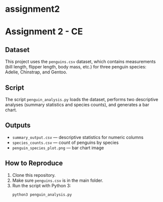 # assignment2
# Assignment 2 - CE

## Dataset
This project uses the `penguins.csv` dataset, which contains measurements (bill length, flipper length, body mass, etc.) for three penguin species: Adelie, Chinstrap, and Gentoo.

## Script
The script `penguin_analysis.py` loads the dataset, performs two descriptive analyses (summary statistics and species counts), and generates a bar chart.

## Outputs
- `summary_output.csv` — descriptive statistics for numeric columns  
- `species_counts.csv` — count of penguins by species  
- `penguin_species_plot.png` — bar chart image

## How to Reproduce
1. Clone this repository.  
2. Make sure `penguins.csv` is in the main folder.  
3. Run the script with Python 3:  
   ```bash
   python3 penguin_analysis.py
